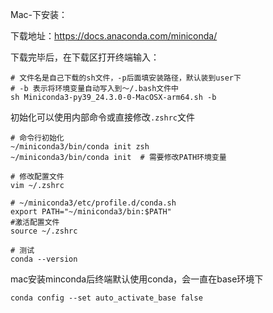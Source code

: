 Mac-下安装：

下载地址：https://docs.anaconda.com/miniconda/

下载完毕后，在下载区打开终端输入：

```shell
# 文件名是自己下载的sh文件，-p后面填安装路径，默认装到user下
# -b 表示将环境变量自动写入到～/.bash文件中
sh Miniconda3-py39_24.3.0-0-MacOSX-arm64.sh -b
```

初始化可以使用内部命令或直接修改`.zshrc`文件

```shell
# 命令行初始化
~/miniconda3/bin/conda init zsh
~/miniconda3/bin/conda init  # 需要修改PATH环境变量

# 修改配置文件
vim ~/.zshrc

# ~/miniconda3/etc/profile.d/conda.sh
export PATH="~/miniconda3/bin:$PATH"
#激活配置文件
source ~/.zshrc

# 测试
conda --version
```

mac安装minconda后终端默认使用conda，会一直在base环境下

```shell
conda config --set auto_activate_base false
```


